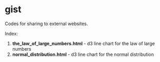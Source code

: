 # gist
Codes for sharing to external websites.

Index:
1. **the_law_of_large_numbers.html** - d3 line chart for the law of large numbers
2. **normal_distribution.html** - d3 line chart for the normal distribution

